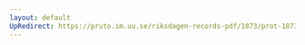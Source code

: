 ```yaml
---
layout: default
UpRedirect: https://pruto.im.uu.se/riksdagen-records-pdf/1873/prot-1873--fk--130/prot-1873--fk--130_004.pdf
---
```

